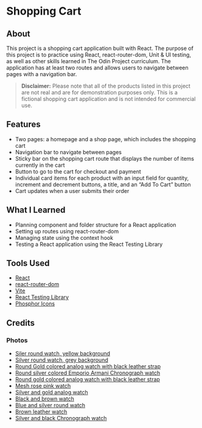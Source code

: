 # Shopping Cart

## About

This project is a shopping cart application built with React. The purpose of this project is to practice using React, react-router-dom, Unit & UI testing, as well as other skills learned in The Odin Project curriculum. The application has at least two routes and allows users to navigate between pages with a navigation bar.

> **Disclaimer:** Please note that all of the products listed in this project are not real and are for demonstration purposes only. This is a fictional shopping cart application and is not intended for commercial use.

## Features

- Two pages: a homepage and a shop page, which includes the shopping cart
- Navigation bar to navigate between pages
- Sticky bar on the shopping cart route that displays the number of items currently in the cart
- Button to go to the cart for checkout and payment
- Individual card items for each product with an input field for quantity, increment and decrement buttons, a title, and an “Add To Cart” button
- Cart updates when a user submits their order

## What I Learned

- Planning component and folder structure for a React application
- Setting up routes using react-router-dom
- Managing state using the context hook
- Testing a React application using the React Testing Library

## Tools Used

- [React](https://react.dev/)
- [react-router-dom](https://reactrouter.com/en/main)
- [Vite](https://vitejs.dev/)
- [React Testing Library](https://testing-library.com/docs/react-testing-library/intro/)
- [Phosphor Icons](https://phosphoricons.com/)

## Credits

### Photos

- [Siler round watch, yellow background](https://www.pexels.com/photo/classic-clock-conceptual-hours-277390/)
- [Silver round watch, grey background](https://www.pexels.com/photo/analogue-blur-chrome-classic-280250/)
- [Round Gold colored analog watch with black leather strap](https://www.pexels.com/photo/round-gold-colored-analog-watch-with-black-leather-strap-at-10-10-1120275/)
- [Round silver colored Emporio Armani Chronograph watch](https://www.pexels.com/photo/round-silver-colored-emporio-armani-chronograph-watch-404181/)
- [Round gold colored analog watch with black leather strap](https://www.pexels.com/photo/round-gold-colored-analog-watch-with-black-leather-strap-at-10-10-1120275/)
- [Mesh rose pink watch](https://unsplash.com/photos/DhiZ2ZUQSS4)
- [Silver and gold analog watch](https://unsplash.com/photos/hdd5ft0Bjo8)
- [Black and brown watch](https://unsplash.com/photos/gVuxWHe1-IY)
- [Blue and silver round watch](https://unsplash.com/photos/8Z4YsUdpupo)
- [Brown leather watch](https://unsplash.com/photos/s6_bu5oFyHI)
- [Silver and black Chronograph watch](https://unsplash.com/photos/Sif56HC4rZI)
